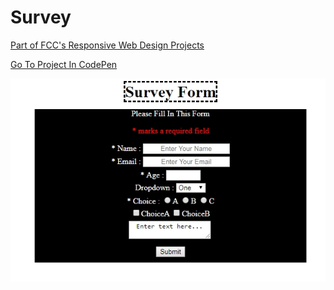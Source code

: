 # Survey

[Part of FCC's Responsive Web Design Projects](https://learn.freecodecamp.org/responsive-web-design/responsive-web-design-projects/build-a-survey-form)

[Go To Project In CodePen](https://codepen.io/TomerBenRachel/pen/XBxMLZ)

![Survey](https://github.com/TomerPacific/CodePenProjects/blob/master/Survey/Survey.jpg?raw=true)
